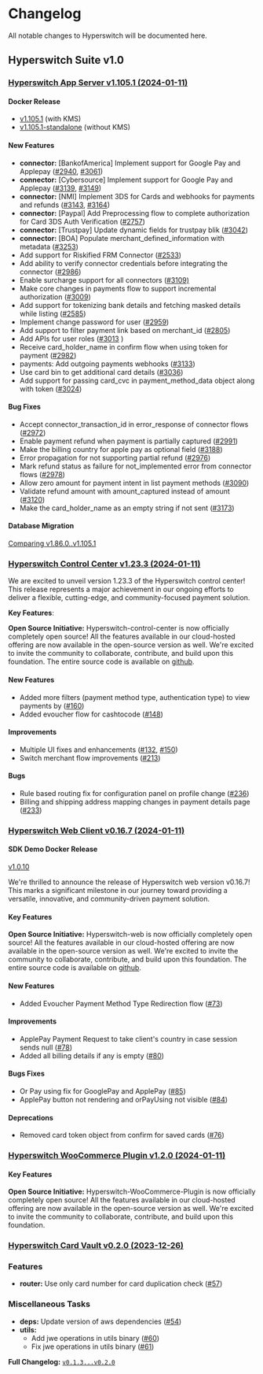 # Changelog

All notable changes to Hyperswitch will be documented here.

## Hyperswitch Suite v1.0

### [Hyperswitch App Server v1.105.1 (2024-01-11)](https://github.com/juspay/hyperswitch/releases/tag/v1.105.1)

#### Docker Release

- [v1.105.1](https://hub.docker.com/layers/juspaydotin/hyperswitch-router/v1.105.1/images/sha256-a44cdd66633ae5003e3300d061119602ca62e8050427aef0c90707b75c242a33) (with KMS)
- [v1.105.1-standalone](https://hub.docker.com/layers/juspaydotin/hyperswitch-router/v1.105.1-standalone/images/sha256-96b7bfba7dae5f85bb6fac5d834a49d8c52a0f0d4e31167f6e2288048833316b) (without KMS)

#### New Features

- **connector:** [BankofAmerica] Implement support for Google Pay and Applepay ([#2940](https://github.com/juspay/hyperswitch/pull/2940), [#3061](https://github.com/juspay/hyperswitch/pull/3061))
- **connector:** [Cybersource] Implement support for Google Pay and Applepay ([#3139](https://github.com/juspay/hyperswitch/pull/3139), [#3149](https://github.com/juspay/hyperswitch/pull/3149))
- **connector:** [NMI] Implement 3DS for Cards and webhooks for payments and refunds ([#3143](https://github.com/juspay/hyperswitch/pull/3143), [#3164](https://github.com/juspay/hyperswitch/pull/3164))
- **connector:** [Paypal] Add Preprocessing flow to complete authorization for Card 3DS Auth Verification ([#2757](https://github.com/juspay/hyperswitch/pull/2757))
- **connector:** [Trustpay] Update dynamic fields for trustpay blik ([#3042](https://github.com/juspay/hyperswitch/pull/3042))
- **connector:** [BOA] Populate merchant_defined_information with metadata ([#3253](https://github.com/juspay/hyperswitch/pull/3253))
- Add support for Riskified FRM Connector ([#2533](https://github.com/juspay/hyperswitch/pull/2533))
- Add ability to verify connector credentials before integrating the connector ([#2986](https://github.com/juspay/hyperswitch/pull/2757))
- Enable surcharge support for all connectors ([#3109)](https://github.com/juspay/hyperswitch/pull/3109)
- Make core changes in payments flow to support incremental authorization ([#3009](https://github.com/juspay/hyperswitch/pull/3009))
- Add support for tokenizing bank details and fetching masked details while listing ([#2585](https://github.com/juspay/hyperswitch/pull/2585))
- Implement change password for user ([#2959](https://github.com/juspay/hyperswitch/pull/2959))
- Add support to filter payment link based on merchant_id ([#2805](https://github.com/juspay/hyperswitch/pull/2805))
- Add APIs for user roles ([#3013](https://github.com/juspay/hyperswitch/pull/3013) )
- Receive card_holder_name in confirm flow when using token for payment ([#2982](https://github.com/juspay/hyperswitch/pull/2982))
- payments: Add outgoing payments webhooks ([#3133](https://github.com/juspay/hyperswitch/pull/3133))
- Use card bin to get additional card details ([#3036](https://github.com/juspay/hyperswitch/pull/3036))
- Add support for passing card_cvc in payment_method_data object along with token ([#3024](https://github.com/juspay/hyperswitch/pull/3024))

#### Bug Fixes

- Accept connector_transaction_id in error_response of connector flows ([#2972](https://github.com/juspay/hyperswitch/pull/2972))
- Enable payment refund when payment is partially captured ([#2991](https://github.com/juspay/hyperswitch/pull/2991))
- Make the billing country for apple pay as optional field ([#3188](https://github.com/juspay/hyperswitch/pull/3188))
- Error propagation for not supporting partial refund ([#2976](https://github.com/juspay/hyperswitch/pull/2976))
- Mark refund status as failure for not_implemented error from connector flows ([#2978](https://github.com/juspay/hyperswitch/pull/2978))
- Allow zero amount for payment intent in list payment methods ([#3090](https://github.com/juspay/hyperswitch/pull/3090))
- Validate refund amount with amount_captured instead of amount ([#3120](https://github.com/juspay/hyperswitch/pull/3120))
- Make the card_holder_name as an empty string if not sent ([#3173](https://github.com/juspay/hyperswitch/pull/3173))

#### Database Migration

[Comparing v1.86.0..v1.105.1](https://github.com/juspay/hyperswitch/compare/v1.86.0..v1.105.1#diff-12ab8c82b7e89b1dd8185137f29664db1a8f6bad230114a53a3081d71c33034e)

### [Hyperswitch Control Center v1.23.3 (2024-01-11)](https://github.com/juspay/hyperswitch-control-center/releases/tag/v1.23.3)

We are excited to unveil version 1.23.3 of the Hyperswitch control center!
This release represents a major achievement in our ongoing efforts to deliver a
flexible, cutting-edge, and community-focused payment solution.

**Key Features**:

**Open Source Initiative:** Hyperswitch-control-center is now officially
completely open source!
All the features available in our cloud-hosted offering are now available in the
open-source version as well.
We're excited to invite the community to collaborate, contribute, and build upon
this foundation.
The entire source code is available on
[github](https://github.com/juspay/hyperswitch-control-center).

#### New Features

- Added more filters (payment method type, authentication type) to view payments by ([#160](https://github.com/juspay/hyperswitch-control-center/pull/160))
- Added evoucher flow for cashtocode ([#148](https://github.com/juspay/hyperswitch-control-center/pull/148))

#### Improvements

- Multiple UI fixes and enhancements ([#132](https://github.com/juspay/hyperswitch-control-center/pull/132), [#150](https://github.com/juspay/hyperswitch-control-center/pull/150))
- Switch merchant flow improvements ([#213](https://github.com/juspay/hyperswitch-control-center/pull/213))

#### Bugs

- Rule based routing fix for configuration panel on profile change ([#236](https://github.com/juspay/hyperswitch-control-center/pull/236))
- Billing and shipping address mapping changes in payment details page ([#233](https://github.com/juspay/hyperswitch-control-center/pull/233))

### [Hyperswitch Web Client v0.16.7 (2024-01-11)](https://github.com/juspay/hyperswitch-web/releases/tag/v0.16.7)

#### SDK Demo Docker Release

[v1.0.10](https://hub.docker.com/layers/juspaydotin/hyperswitch-web/v1.0.10/images/sha256-ad7675111c562064c560c190d291cbe7053f05b5223c57b05edf8b40e24e3789)

We're thrilled to announce the release of Hyperswitch web version v0.16.7!
This marks a significant milestone in our journey toward providing a versatile,
innovative, and community-driven payment solution.

#### Key Features

**Open Source Initiative:** Hyperswitch-web is now officially completely open
source!
All the features available in our cloud-hosted offering are now available in the
open-source version as well.
We're excited to invite the community to collaborate, contribute, and build upon
this foundation.
The entire source code is available on
[github](https://github.com/juspay/hyperswitch-web).

#### New Features

- Added Evoucher Payment Method Type Redirection flow ([#73](https://github.com/juspay/hyperswitch-web/issues/73))

#### Improvements

- ApplePay Payment Request to take client's country in case session sends null ([#78](https://github.com/juspay/hyperswitch-web/issues/78))
- Added all billing details if any is empty ([#80](https://github.com/juspay/hyperswitch-web/issues/80))

#### Bugs Fixes

- Or Pay using fix for GooglePay and ApplePay ([#85](https://github.com/juspay/hyperswitch-web/issues/85))
- ApplePay button not rendering and orPayUsing not visible ([#84](https://github.com/juspay/hyperswitch-web/issues/84))

#### Deprecations

- Removed card token object from confirm for saved cards ([#76](https://github.com/juspay/hyperswitch-web/issues/76))

### [Hyperswitch WooCommerce Plugin v1.2.0 (2024-01-11)](https://github.com/juspay/hyperswitch-woocommerce-plugin/releases/tag/v1.2.0)

#### Key Features

**Open Source Initiative:** Hyperswitch-WooCommerce-Plugin is now officially
completely open source!
All the features available in our cloud-hosted offering are now available in the
open-source version as well.
We're excited to invite the community to collaborate, contribute, and build upon this foundation.

### [Hyperswitch Card Vault v0.2.0 (2023-12-26)](https://github.com/juspay/hyperswitch-card-vault/releases/tag/v0.2.0)

### Features

- **router:** Use only card number for card duplication check ([#57](https://github.com/juspay/hyperswitch-card-vault/pull/57))

### Miscellaneous Tasks

- **deps:** Update version of aws dependencies ([#54](https://github.com/juspay/hyperswitch-card-vault/pull/54))
- **utils:**
  - Add jwe operations in utils binary ([#60](https://github.com/juspay/hyperswitch-card-vault/pull/60))
  - Fix jwe operations in utils binary ([#61](https://github.com/juspay/hyperswitch-card-vault/pull/61))

**Full Changelog:** [`v0.1.3...v0.2.0`](https://github.com/juspay/hyperswitch-card-vault/compare/v0.1.3...v0.2.0)
